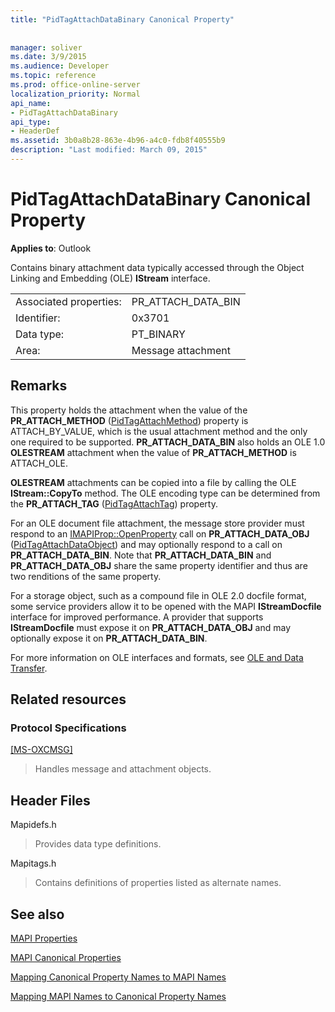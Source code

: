 ```yaml
---
title: "PidTagAttachDataBinary Canonical Property"
 
 
manager: soliver
ms.date: 3/9/2015
ms.audience: Developer
ms.topic: reference
ms.prod: office-online-server
localization_priority: Normal
api_name:
- PidTagAttachDataBinary
api_type:
- HeaderDef
ms.assetid: 3b0a8b28-863e-4b96-a4c0-fdb8f40555b9
description: "Last modified: March 09, 2015"
---
```


# PidTagAttachDataBinary Canonical Property

  
  
**Applies to**: Outlook 
  
Contains binary attachment data typically accessed through the Object Linking and Embedding (OLE) **IStream** interface. 
  
|||
|:-----|:-----|
|Associated properties:  <br/> |PR_ATTACH_DATA_BIN  <br/> |
|Identifier:  <br/> |0x3701  <br/> |
|Data type:  <br/> |PT_BINARY  <br/> |
|Area:  <br/> |Message attachment  <br/> |
   
## Remarks

This property holds the attachment when the value of the **PR_ATTACH_METHOD** ([PidTagAttachMethod](pidtagattachmethod-canonical-property.md)) property is ATTACH_BY_VALUE, which is the usual attachment method and the only one required to be supported. **PR_ATTACH_DATA_BIN** also holds an OLE 1.0 **OLESTREAM** attachment when the value of **PR_ATTACH_METHOD** is ATTACH_OLE. 
  
 **OLESTREAM** attachments can be copied into a file by calling the OLE **IStream::CopyTo** method. The OLE encoding type can be determined from the **PR_ATTACH_TAG** ([PidTagAttachTag](pidtagattachtag-canonical-property.md)) property. 
  
For an OLE document file attachment, the message store provider must respond to an [IMAPIProp::OpenProperty](imapiprop-openproperty.md) call on **PR_ATTACH_DATA_OBJ** ([PidTagAttachDataObject](pidtagattachdataobject-canonical-property.md)) and may optionally respond to a call on **PR_ATTACH_DATA_BIN**. Note that **PR_ATTACH_DATA_BIN** and **PR_ATTACH_DATA_OBJ** share the same property identifier and thus are two renditions of the same property. 
  
For a storage object, such as a compound file in OLE 2.0 docfile format, some service providers allow it to be opened with the MAPI **IStreamDocfile** interface for improved performance. A provider that supports **IStreamDocfile** must expose it on **PR_ATTACH_DATA_OBJ** and may optionally expose it on **PR_ATTACH_DATA_BIN**. 
  
For more information on OLE interfaces and formats, see [OLE and Data Transfer](http://msdn.microsoft.com/library/d4a57956-37ba-44ca-8efc-bf617ad5e77b.aspx). 
  
## Related resources

### Protocol Specifications

[[MS-OXCMSG]](http://msdn.microsoft.com/library/7fd7ec40-deec-4c06-9493-1bc06b349682%28Office.15%29.aspx)
  
> Handles message and attachment objects.
    
## Header Files

Mapidefs.h
  
> Provides data type definitions.
    
Mapitags.h
  
> Contains definitions of properties listed as alternate names.
    
## See also



[MAPI Properties](mapi-properties.md)
  
[MAPI Canonical Properties](mapi-canonical-properties.md)
  
[Mapping Canonical Property Names to MAPI Names](mapping-canonical-property-names-to-mapi-names.md)
  
[Mapping MAPI Names to Canonical Property Names](mapping-mapi-names-to-canonical-property-names.md)

